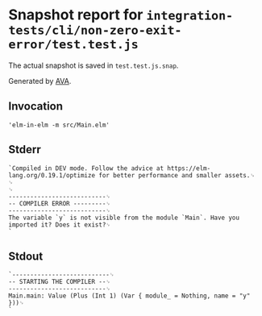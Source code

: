 # Snapshot report for `integration-tests/cli/non-zero-exit-error/test.test.js`

The actual snapshot is saved in `test.test.js.snap`.

Generated by [AVA](https://avajs.dev).

## Invocation

    'elm-in-elm -m src/Main.elm'

## Stderr

    `Compiled in DEV mode. Follow the advice at https://elm-lang.org/0.19.1/optimize for better performance and smaller assets.␊
    ␊
    ␊
    ---------------------------␊
    -- COMPILER ERROR ---------␊
    ---------------------------␊
    The variable `y` is not visible from the module `Main`. Have you imported it? Does it exist?␊
    `

## Stdout

    `---------------------------␊
    -- STARTING THE COMPILER --␊
    ---------------------------␊
    Main.main: Value (Plus (Int 1) (Var { module_ = Nothing, name = "y" }))␊
    `
